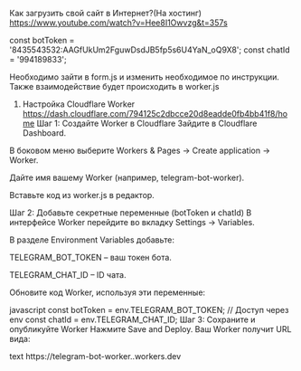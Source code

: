 Как загрузить свой сайт в Интернет?(На хостинг)
https://www.youtube.com/watch?v=Hee8I1Owvzg&t=357s

const botToken = '8435543532:AAGfUkUm2FguwDsdJB5fp5s6U4YaN_oQ9X8';
const chatId = '994189833';

Необходимо зайти в form.js и изменить необходимое по инструкции. Также взаимодействие будет происходить в worker.js

1. Настройка Cloudflare Worker
   https://dash.cloudflare.com/794125c2dbcce20d8eadde0fb4bb41f8/home
   Шаг 1: Создайте Worker в Cloudflare
   Зайдите в Cloudflare Dashboard.

В боковом меню выберите Workers & Pages → Create application → Worker.

Дайте имя вашему Worker (например, telegram-bot-worker).

Вставьте код из worker.js в редактор.

Шаг 2: Добавьте секретные переменные (botToken и chatId)
В интерфейсе Worker перейдите во вкладку Settings → Variables.

В разделе Environment Variables добавьте:

TELEGRAM_BOT_TOKEN – ваш токен бота.

TELEGRAM_CHAT_ID – ID чата.

Обновите код Worker, используя эти переменные:

javascript
const botToken = env.TELEGRAM_BOT_TOKEN; // Доступ через env
const chatId = env.TELEGRAM_CHAT_ID;
Шаг 3: Сохраните и опубликуйте Worker
Нажмите Save and Deploy. Ваш Worker получит URL вида:

text
https://telegram-bot-worker.<your-username>.workers.dev
